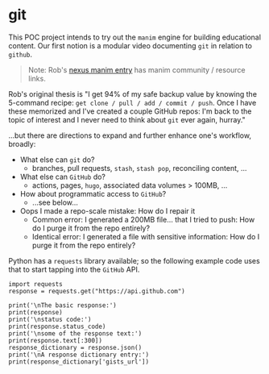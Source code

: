 # git

This POC project intends to try out the `manim` engine for building educational content.
Our first notion is a modular video documenting `git` in relation to `github`.

> Note: Rob's [nexus manim entry](https://github.com/robfatland/nexus/blob/gh-pages/manim/index.md)
> has manim community / resource links.

Rob's original thesis is "I get 94% of my safe backup value by knowing the 5-command recipe: 
`get clone / pull / add / commit / push`. Once I have these memorized and I've created a
couple GitHub repos: I'm back to the topic of interest and I never need to think about
`git` ever again, hurray."

...but there are directions to expand and further enhance one's workflow, broadly:

- What else can `git` do?
    - branches, pull requests, `stash`, `stash pop`, reconciling content, ...
- What else can `GitHub` do?
    - actions, pages, `hugo`, associated data volumes > 100MB, ...
- How about programmatic access to `GitHub`?
    - ...see below...
- Oops I made a repo-scale mistake: How do I repair it
    - Common error: I generated a 200MB file... that I tried to push: How do I purge it from the repo entirely?
    - Identical error: I generated a file with sensitive information: How do I purge it from the repo entirely?
 

Python has a `requests` library available; so the following example code uses that
to start tapping into the `GitHub` API.


```
import requests
response = requests.get("https://api.github.com")

print('\nThe basic response:')
print(response)
print('\nstatus code:')
print(response.status_code)
print('\nsome of the response text:')
print(response.text[:300])
response_dictionary = response.json()
print('\nA response dictionary entry:')
print(response_dictionary['gists_url'])
```


